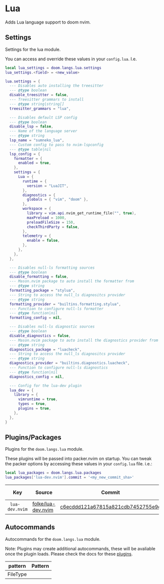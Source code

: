 # Lua

Adds Lua language support to doom nvim.


## Settings

Settings for the lua module.

You can access and override these values in your `config.lua`. I.e.
```lua
local lua_settings = doom.langs.lua.settings
lua_settings.<field> = <new_value>
```
```lua
lua.settings = {
  --- Disables auto installing the treesitter
  --- @type boolean
  disable_treesitter = false,
  --- Treesitter grammars to install
  --- @type string|string[]
  treesitter_grammars = "lua",

  --- Disables default LSP config
  --- @type boolean
  disable_lsp = false,
  --- Name of the language server
  --- @type string
  lsp_name = "sumneko_lua",
  --- Custom config to pass to nvim-lspconfig
  --- @type table|nil
  lsp_config = {
    formatter = {
      enabled = true,
    },
    settings = {
      Lua = {
        runtime = {
          version = "LuaJIT",
        },
        diagnostics = {
          globals = { "vim", "doom" },
        },
        workspace = {
          library = vim.api.nvim_get_runtime_file("", true),
          maxPreload = 1000,
          preloadFileSize = 150,
          checkThirdParty = false,
        },
        telemetry = {
          enable = false,
        },
      },
    },
  },

  --- Disables null-ls formatting sources
  --- @type boolean
  disable_formatting = false,
  --- Mason.nvim package to auto install the formatter from
  --- @type string
  formatting_package = "stylua",
  --- String to access the null_ls diagnositcs provider
  --- @type string
  formatting_provider = "builtins.formatting.stylua",
  --- Function to configure null-ls formatter
  --- @type function|nil
  formatting_config = nil,

  --- Disables null-ls diagnostic sources
  --- @type boolean
  disable_diagnostics = false,
  --- Mason.nvim package to auto install the diagnostics provider from
  --- @type string
  diagnostics_package = "luacheck",
  --- String to access the null_ls diagnositcs provider
  --- @type string
  diagnostics_provider = "builtins.diagnostics.luacheck",
  --- Function to configure null-ls diagnostics
  --- @type function|nil
  diagnostics_config = nil,

  --- Config for the lua-dev plugin
  lua_dev = {
    library = {
      vimruntime = true,
      types = true,
      plugins = true,
    },
  },
}

```

## Plugins/Packages

Plugins for the `doom.langs.lua` module.

These plugins will be passed into packer.nvim on startup.  You can tweak
the packer options by accessing these values in your `config.lua` file.
i.e.:

```lua
local lua_packages = doom.langs.lua.packages
lua_packages['lua-dev.nvim'].commit = '<my_new_commit_sha>'
```

|          Key |             Source |                            Commit | Is Lazy? |
| ------------ | ------------------ | --------------------------------- | -------- |
| <code> lua-dev.nvim </code> | [folke/lua-dev.nvim](https://github.com/folke/lua-dev.nvim) | [c6ecddd121a67815a821cdb7452755e9e](https://github.com/folke/lua-dev.nvim/commit/f0da5bcc6ecddd121a67815a821cdb7452755e9e) |      ✅ |

## Autocommands

Autocommands for the `doom.langs.lua` module.

Note: Plugins may create additional autocommands, these will be avaliable once
the plugin loads.  Please check the docs for these [plugins](#plugins-packages).

|  pattern | Pattern |
| -------- | ------- |
| FileType |
